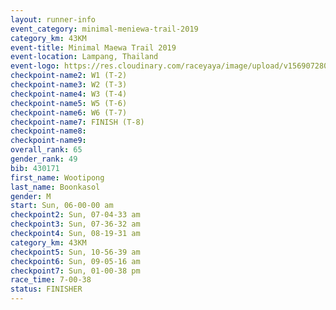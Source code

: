 ```yaml
---
layout: runner-info 
event_category: minimal-meniewa-trail-2019 
category_km: 43KM
event-title: Minimal Maewa Trail 2019 
event-location: Lampang, Thailand 
event-logo: https://res.cloudinary.com/raceyaya/image/upload/v1569072805/logo/minimal-trail_ktnvsp.jpg 
checkpoint-name2: W1 (T-2) 
checkpoint-name3: W2 (T-3) 
checkpoint-name4: W3 (T-4) 
checkpoint-name5: W5 (T-6) 
checkpoint-name6: W6 (T-7) 
checkpoint-name7: FINISH (T-8) 
checkpoint-name8: 
checkpoint-name9: 
overall_rank: 65
gender_rank: 49
bib: 430171
first_name: Wootipong
last_name: Boonkasol
gender: M
start: Sun, 06-00-00 am
checkpoint2: Sun, 07-04-33 am
checkpoint3: Sun, 07-36-32 am
checkpoint4: Sun, 08-19-31 am
category_km: 43KM
checkpoint5: Sun, 10-56-39 am
checkpoint6: Sun, 09-05-16 am
checkpoint7: Sun, 01-00-38 pm
race_time: 7-00-38
status: FINISHER
---
```

